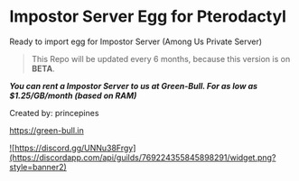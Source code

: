 # Impostor Server Egg for Pterodactyl
Ready to import egg for Impostor Server (Among Us Private Server)

> This Repo will be updated every 6 months, because this version is on __BETA__.


***You can rent a Impostor Server to us at Green-Bull.
For as low as $1.25/GB/month (based on RAM)***

Created by: princepines

https://green-bull.in

<a href="https://discord.gg/UNNu38Frgy">![https://discord.gg/UNNu38Frgy](https://discordapp.com/api/guilds/769224355845898291/widget.png?style=banner2)</a>
